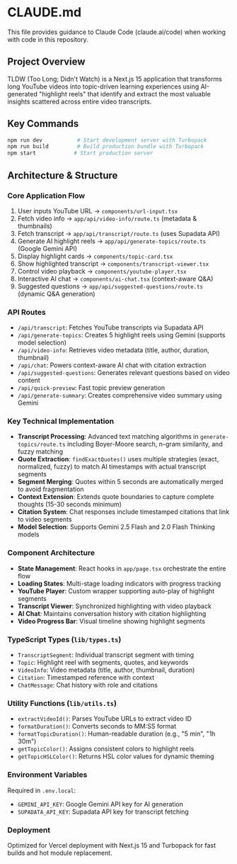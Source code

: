 # CLAUDE.md

This file provides guidance to Claude Code (claude.ai/code) when working with code in this repository.

## Project Overview

TLDW (Too Long; Didn't Watch) is a Next.js 15 application that transforms long YouTube videos into topic-driven learning experiences using AI-generated "highlight reels" that identify and extract the most valuable insights scattered across entire video transcripts.

## Key Commands

```bash
npm run dev           # Start development server with Turbopack
npm run build         # Build production bundle with Turbopack  
npm start            # Start production server
```

## Architecture & Structure

### Core Application Flow
1. User inputs YouTube URL → `components/url-input.tsx`
2. Fetch video info → `app/api/video-info/route.ts` (metadata & thumbnails)
3. Fetch transcript → `app/api/transcript/route.ts` (uses Supadata API)
4. Generate AI highlight reels → `app/api/generate-topics/route.ts` (Google Gemini API)
5. Display highlight cards → `components/topic-card.tsx`
6. Show highlighted transcript → `components/transcript-viewer.tsx`
7. Control video playback → `components/youtube-player.tsx`
8. Interactive AI chat → `components/ai-chat.tsx` (context-aware Q&A)
9. Suggested questions → `app/api/suggested-questions/route.ts` (dynamic Q&A generation)

### API Routes
- `/api/transcript`: Fetches YouTube transcripts via Supadata API
- `/api/generate-topics`: Creates 5 highlight reels using Gemini (supports model selection)
- `/api/video-info`: Retrieves video metadata (title, author, duration, thumbnail)
- `/api/chat`: Powers context-aware AI chat with citation extraction
- `/api/suggested-questions`: Generates relevant questions based on video content
- `/api/quick-preview`: Fast topic preview generation
- `/api/generate-summary`: Creates comprehensive video summary using Gemini

### Key Technical Implementation
- **Transcript Processing**: Advanced text matching algorithms in `generate-topics/route.ts` including Boyer-Moore search, n-gram similarity, and fuzzy matching
- **Quote Extraction**: `findExactQuotes()` uses multiple strategies (exact, normalized, fuzzy) to match AI timestamps with actual transcript segments
- **Segment Merging**: Quotes within 5 seconds are automatically merged to avoid fragmentation
- **Context Extension**: Extends quote boundaries to capture complete thoughts (15-30 seconds minimum)
- **Citation System**: Chat responses include timestamped citations that link to video segments
- **Model Selection**: Supports Gemini 2.5 Flash and 2.0 Flash Thinking models

### Component Architecture
- **State Management**: React hooks in `app/page.tsx` orchestrate the entire flow
- **Loading States**: Multi-stage loading indicators with progress tracking
- **YouTube Player**: Custom wrapper supporting auto-play of highlight segments
- **Transcript Viewer**: Synchronized highlighting with video playback
- **AI Chat**: Maintains conversation history with citation highlighting
- **Video Progress Bar**: Visual timeline showing highlight segments

### TypeScript Types (`lib/types.ts`)
- `TranscriptSegment`: Individual transcript segment with timing
- `Topic`: Highlight reel with segments, quotes, and keywords
- `VideoInfo`: Video metadata (title, author, thumbnail, duration)
- `Citation`: Timestamped reference with context
- `ChatMessage`: Chat history with role and citations

### Utility Functions (`lib/utils.ts`)
- `extractVideoId()`: Parses YouTube URLs to extract video ID
- `formatDuration()`: Converts seconds to MM:SS format
- `formatTopicDuration()`: Human-readable duration (e.g., "5 min", "1h 30m")
- `getTopicColor()`: Assigns consistent colors to highlight reels
- `getTopicHSLColor()`: Returns HSL color values for dynamic theming

### Environment Variables
Required in `.env.local`:
- `GEMINI_API_KEY`: Google Gemini API key for AI generation
- `SUPADATA_API_KEY`: Supadata API key for transcript fetching

### Deployment
Optimized for Vercel deployment with Next.js 15 and Turbopack for fast builds and hot module replacement.